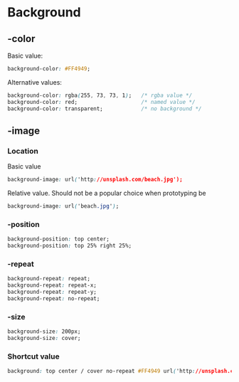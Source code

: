 # Background

<!-- | -color        | -image                                | -position         | -repeat       | -size       |
|:--------------|:--------------------------------------|:------------------|:--------------|:------------|
| #000          | url('http://site.com/img.jpg')        | top center        | repeat        | 200px       |
| rgba(0,0,0,1) | url('img.jpg')                        | top 25% right 25% | repeat-x      | cover       |
| black         |                                       |                   | repeat-y      |             |
|               |                                       |                   | no-repeat     |             | -->
## -color

Basic value:
```css
background-color: #FF4949;
```
Alternative values:
```css
background-color: rgba(255, 73, 73, 1);   /* rgba value */
background-color: red;                    /* named value */
background-color: transparent;            /* no background */
```

<!-- #### Tailwind classes
A combination of `bg-` prefix and a color:
```html
<div class="bg-pink-lightest"></div>      named value
<div class="bg-pink-transparent"></div>   no background
``` -->

<!-- See Tailwind [Colors](https://tailwindcss.com/docs/colors) and [Background Color](https://tailwindcss.com/docs/background-color) for reference -->

## -image

### Location
Basic value
```css
background-image: url('http://unsplash.com/beach.jpg');
```
Relative value. Should not be a popular choice when prototyping be
```css
background-image: url('beach.jpg');
```

### -position
```css
background-position: top center;
background-position: top 25% right 25%;
```

### -repeat
```css
background-repeat: repeat;
background-repeat: repeat-x;
background-repeat: repeat-y;
background-repeat: no-repeat;
```

### -size
```css
background-size: 200px;
background-size: cover;
```

### Shortcut value
```css
background: top center / cover no-repeat #FF4949 url('http://unsplash.com/beach.jpg');
```